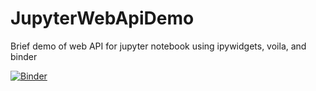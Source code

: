 # JupyterWebApiDemo
Brief demo of web API for jupyter notebook using ipywidgets, voila, and binder

[![Binder](https://mybinder.org/badge_logo.svg)](https://mybinder.org/v2/gh/mattroos/JupyterWebApiDemo/HEAD?filepath=.%2Fweb_demo.ipynb)

